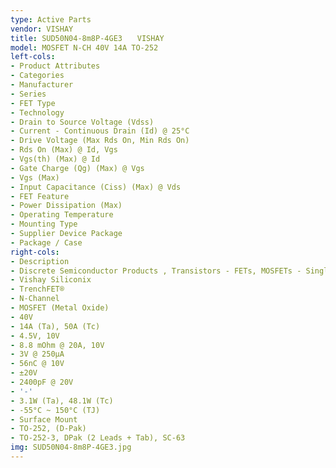 ```yaml
---
type: Active Parts
vendor: VISHAY
title: SUD50N04-8m8P-4GE3　　VISHAY
model: MOSFET N-CH 40V 14A TO-252
left-cols:
- Product Attributes
- Categories
- Manufacturer
- Series
- FET Type
- Technology
- Drain to Source Voltage (Vdss)
- Current - Continuous Drain (Id) @ 25°C
- Drive Voltage (Max Rds On, Min Rds On)
- Rds On (Max) @ Id, Vgs
- Vgs(th) (Max) @ Id
- Gate Charge (Qg) (Max) @ Vgs
- Vgs (Max)
- Input Capacitance (Ciss) (Max) @ Vds
- FET Feature
- Power Dissipation (Max)
- Operating Temperature
- Mounting Type
- Supplier Device Package
- Package / Case
right-cols: 
- Description
- Discrete Semiconductor Products , Transistors - FETs, MOSFETs - Single
- Vishay Siliconix
- TrenchFET®
- N-Channel
- MOSFET (Metal Oxide)
- 40V
- 14A (Ta), 50A (Tc)
- 4.5V, 10V
- 8.8 mOhm @ 20A, 10V
- 3V @ 250µA
- 56nC @ 10V
- ±20V
- 2400pF @ 20V
- '-'
- 3.1W (Ta), 48.1W (Tc)
- -55°C ~ 150°C (TJ)
- Surface Mount
- TO-252, (D-Pak)
- TO-252-3, DPak (2 Leads + Tab), SC-63
img: SUD50N04-8m8P-4GE3.jpg
---
```

